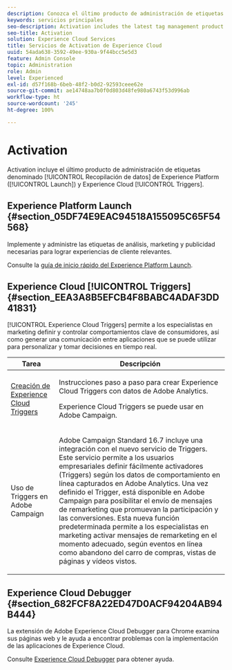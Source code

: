 ```yaml
---
description: Conozca el último producto de administración de etiquetas denominado Experience Platform Launch.
keywords: servicios principales
seo-description: Activation includes the latest tag management product called Experience Platform Launch. Dynamic Tag Management (DTM);and Triggers.
seo-title: Activation
solution: Experience Cloud Services
title: Servicios de Activation de Experience Cloud
uuid: 54ada638-3592-49ee-930a-9f44bcc5e5d3
feature: Admin Console
topic: Administration
role: Admin
level: Experienced
exl-id: d57f168b-6beb-48f2-b0d2-92593ceee62e
source-git-commit: ae14748aa7b0f0d803d48fe980a6743f53d996ab
workflow-type: ht
source-wordcount: '245'
ht-degree: 100%

---
```


# Activation

Activation incluye el último producto de administración de etiquetas denominado [!UICONTROL Recopilación de datos] de Experience Platform ([!UICONTROL Launch]) y Experience Cloud [!UICONTROL Triggers].

## Experience Platform Launch {#section_05DF74E9EAC94518A155095C65F54568}

Implemente y administre las etiquetas de análisis, marketing y publicidad necesarias para lograr experiencias de cliente relevantes.

Consulte la [guía de inicio rápido del Experience Platform Launch](https://experienceleague.adobe.com/docs/experience-platform/tags/get-started/quick-start.html?lang=es).

## Experience Cloud [!UICONTROL Triggers] {#section_EEA3A8B5EFCB4F8BABC4ADAF3DD41831}

[!UICONTROL Experience Cloud Triggers] permite a los especialistas en marketing definir y controlar comportamientos clave de consumidores, así como generar una comunicación entre aplicaciones que se puede utilizar para personalizar y tomar decisiones en tiempo real.

<table id="table_AF6842470172429EA97C9B02163BD0C3"> 
 <thead> 
  <tr> 
   <th colname="col1" class="entry"> Tarea </th>
   <th colname="col2" class="entry"> Descripción </th>
  </tr> 
 </thead>
 <tbody> 
  <tr> 
   <td colname="col1"> <p> <a href="triggers.md#concept_887B30241B3E4DB0A2553B2996E2D4FB" format="dita" scope="local"> Creación de Experience Cloud Triggers </a> </p> </td> 
   <td colname="col2"> <p> Instrucciones paso a paso para crear Experience Cloud Triggers con datos de Adobe Analytics. </p> <p>Experience Cloud Triggers se puede usar en Adobe Campaign. </p> </td>
  </tr>
  <tr> 
   <td colname="col1"> <p>Uso de Triggers en Adobe Campaign </p> </td> 
   <td colname="col2"> <p> Adobe Campaign Standard 16.7 incluye una integración con el nuevo servicio de Triggers. Este servicio permite a los usuarios empresariales definir fácilmente activadores (Triggers) según los datos de comportamiento en línea capturados en Adobe Analytics. Una vez definido el Trigger, está disponible en Adobe Campaign para posibilitar el envío de mensajes de remarketing que promuevan la participación y las conversiones. Esta nueva función predeterminada permite a los especialistas en marketing activar mensajes de remarketing en el momento adecuado, según eventos en línea como abandono del carro de compras, vistas de páginas y vídeos vistos. </p> </td>
  </tr>
 </tbody>
</table>


## Experience Cloud Debugger {#section_682FCF8A22ED47D0ACF94204AB94B444}

La extensión de Adobe Experience Cloud Debugger para Chrome examina sus páginas web y le ayuda a encontrar problemas con la implementación de las aplicaciones de Experience Cloud.

Consulte [Experience Cloud Debugger](https://experienceleague.adobe.com/docs/debugger/using/experience-cloud-debugger.html?lang=es) para obtener ayuda.

